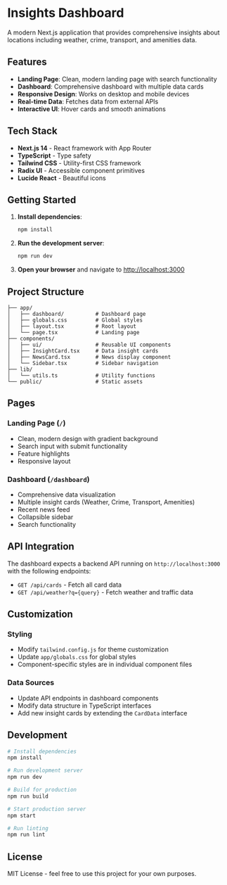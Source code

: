 # Insights Dashboard

A modern Next.js application that provides comprehensive insights about locations including weather, crime, transport, and amenities data.

## Features

- **Landing Page**: Clean, modern landing page with search functionality
- **Dashboard**: Comprehensive dashboard with multiple data cards
- **Responsive Design**: Works on desktop and mobile devices
- **Real-time Data**: Fetches data from external APIs
- **Interactive UI**: Hover cards and smooth animations

## Tech Stack

- **Next.js 14** - React framework with App Router
- **TypeScript** - Type safety
- **Tailwind CSS** - Utility-first CSS framework
- **Radix UI** - Accessible component primitives
- **Lucide React** - Beautiful icons

## Getting Started

1. **Install dependencies**:
   ```bash
   npm install
   ```

2. **Run the development server**:
   ```bash
   npm run dev
   ```

3. **Open your browser** and navigate to [http://localhost:3000](http://localhost:3000)

## Project Structure

```
├── app/
│   ├── dashboard/          # Dashboard page
│   ├── globals.css         # Global styles
│   ├── layout.tsx          # Root layout
│   └── page.tsx            # Landing page
├── components/
│   ├── ui/                 # Reusable UI components
│   ├── InsightCard.tsx     # Data insight cards
│   ├── NewsCard.tsx        # News display component
│   └── Sidebar.tsx         # Sidebar navigation
├── lib/
│   └── utils.ts            # Utility functions
└── public/                 # Static assets
```

## Pages

### Landing Page (`/`)
- Clean, modern design with gradient background
- Search input with submit functionality
- Feature highlights
- Responsive layout

### Dashboard (`/dashboard`)
- Comprehensive data visualization
- Multiple insight cards (Weather, Crime, Transport, Amenities)
- Recent news feed
- Collapsible sidebar
- Search functionality

## API Integration

The dashboard expects a backend API running on `http://localhost:3000` with the following endpoints:

- `GET /api/cards` - Fetch all card data
- `GET /api/weather?q={query}` - Fetch weather and traffic data

## Customization

### Styling
- Modify `tailwind.config.js` for theme customization
- Update `app/globals.css` for global styles
- Component-specific styles are in individual component files

### Data Sources
- Update API endpoints in dashboard components
- Modify data structure in TypeScript interfaces
- Add new insight cards by extending the `CardData` interface

## Development

```bash
# Install dependencies
npm install

# Run development server
npm run dev

# Build for production
npm run build

# Start production server
npm start

# Run linting
npm run lint
```

## License

MIT License - feel free to use this project for your own purposes.
